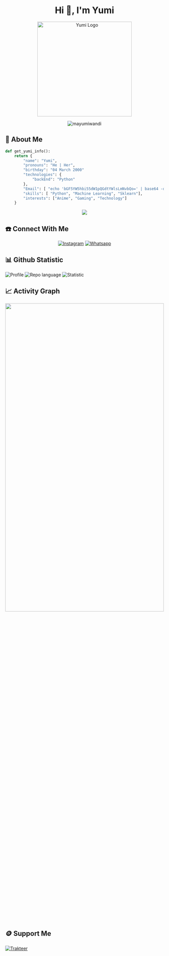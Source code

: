
<!--
Copyright (c) 2024 Yumi. All Rights Reserved.

This project is licensed under the MIT License.
You may obtain a copy of the License at:

    https://opensource.org/licenses/MIT
    https://github.com/Mayumiwandi
-->

<h1 align="center">Hi 👋, I'm Yumi</h1>
<p align="center">
  <a href="https://github.com/mayumiwandi">
    <img src="https://github.com/user-attachments/assets/b5feabb7-3f20-4028-9436-e3f3307dd2ae" width="300" alt="Yumi Logo">
  </a>
</p>

       



<p align="center"> <img src="https://komarev.com/ghpvc/?username=mayumiwandi&label=Profile%20views&color=0e75b6&style=flat" alt="mayumiwandi" /> </p>


## 🚀 About Me
```py
def get_yumi_info():
    return {
        "name": "Yumi",
        "pronouns": "He | Her",
        "birthday": "04 March 2000"
        "technologies": {
            "backEnd": "Python"
        },
        "Email": [ "echo 'bGF5YW5hbi55dW1pQGdtYWlsLmNvbQo=' | base64 -d" ]
        "skills": [ "Python", "Machine Learning", "Sklearn"],
        "interests": ["Anime", "Gaming", "Technology"]
    }
```

<p align="center">
  <a href="https://github.com/Mayumiwandi">
    <img src="https://skillicons.dev/icons?i=linux,ubuntu,github,gitlab,tensorflow,matlab,vscode,vscodium,cloudflare,workers,fastapi,py,md,neovim,tailwind,html&theme=light&perline=8" />
  </a>
</p>

## ☎️ Connect With Me
<p align="center">
<a href="https://www.instagram.com/mayumi_wandi" target="_blank"><img src="https://img.shields.io/badge/Instagram-%23E4405F.svg?&style=flat-square&logo=instagram&logoColor=white" alt="Instagram"></a>
<a href="https://api.whatsapp.com/send?phone=6287817598153&text=Hello+Mayumi" target="_blank"><img src="https://img.shields.io/badge/Whatsapp-%808080.svg?&style=flat-square&logo=Whatsapp&logoColor=white" alt="Whatsapp"></a>
</p>



## 📊 Github Statistic

![Profile](https://github-profile-summary-cards.vercel.app/api/cards/profile-details?username=mayumiwandi&theme=tokyonight)
![Repo language](https://github-profile-summary-cards.vercel.app/api/cards/repos-per-language?username=mayumiwandi&theme=jolly)
![Statistic](http://github-profile-summary-cards.vercel.app/api/cards/stats?username=mayumiwandi&theme=tokyonight)


## 📈 Activity Graph
<p align="center">
<a href="https://github.com/mayumiwandi">
 <img src="https://github-readme-activity-graph.vercel.app/graph?username=mayumiwandi&theme=dracula&area=true&hide_border=true#gh-dark-mode-only" width="100%" height="50%">
</a>
</p>

## 🪙 Support Me
[![Trakteer](https://img.shields.io/badge/Donate%20here-bf00ff )](https://saweria.co/YumiYui)


